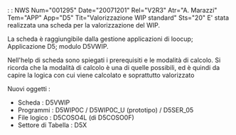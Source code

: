 :  : NWS Num="001295" Date="20071201" Rel="V2R3" Atr="A. Marazzi" Tem="APP" App="D5" Tit="Valorizzazione WIP standard" Sts="20"
E' stata realizzata una scheda per la valorizzazione del WIP.

La scheda è raggiungibile dalla gestione applicazioni di loocup; Applicazione D5; modulo D5VWIP.

Nell'help di scheda sono spiegati i prerequisiti e le modalità di calcolo.
Si ricorda che la modalità di calcolo è una di quelle possibili, ed è quindi da capire la logica con
cui viene calcolato e soprattutto valorizzato

Nuovi oggetti  : 
- Scheda :  D5VWIP
- Programmi :  D5WIP0C / D5WIP0C_U (prototipo) / D5SER_05
- File logico :  D5COSO4L (di D5COSO0F)
- Settore di Tabella :  D5X
